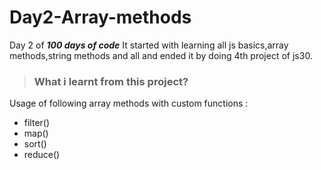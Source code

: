 # Day2-Array-methods

Day 2 of ***100 days of code*** It started with learning all js basics,array methods,string methods and all and ended it by doing 4th project of js30.
>### What i learnt from this project?
Usage of following array methods with custom functions :
- filter()
- map()
- sort()
- reduce()
